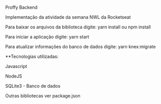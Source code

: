 Proffy Backend

Implementação da atividade da semana NWL da Rocketseat

Para baixar os arquivos da biblioteca digite: yarn install ou npm install

Para iniciar a aplicação digite: yarn start

Para atualizar informações do banco de dados digite: yarn knex:migrate

**Tecnologias utilizadas:

  Javascript

  NodeJS

  SQLite3 - Banco de dados

  Outras bibliotecas ver package.json
